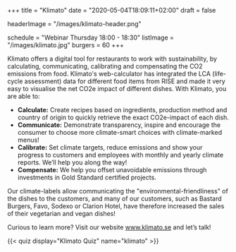 +++
title = "Klimato"
date = "2020-05-04T18:09:11+02:00"
draft = false

headerImage = "/images/klimato-header.png"

schedule = "Webinar Thursday 18:00 - 18:30"
listImage = "/images/klimato.jpg"
burgers = 60
+++

Klimato offers a digital tool for restaurants to work with sustainability, by calculating,
communicating, calibrating and compensating the CO2 emissions from food.  Klimato's
web-calculator has integrated the LCA (life-cycle assessment) data for different food items
from RISE and made it very easy to visualise the net CO2e impact of different dishes. With
Klimato, you are able to:

 * **Calculate:** Create recipes based on ingredients, production method and country of origin
    to quickly retrieve the exact CO2e-impact of each dish.
 * **Communicate:** Demonstrate transparency, inspire and encourage the consumer to choose more
    climate-smart choices with climate-marked menus!
 * **Calibrate:** Set climate targets, reduce emissions and show your progress to customers
    and employees with monthly and yearly climate reports. We’ll help you along the way!
 * **Compensate:** We help you offset unavoidable emissions through investments in Gold
    Standard certified projects.

Our climate-labels allow communicating the "environmental-friendliness" of the dishes to the
customers, and many of our customers, such as Bastard Burgers, Favo, Sodexo or Clarion Hotel,
have therefore increased the sales of their vegetarian and vegan dishes!

Curious to learn more? Visit our website www.klimato.se and let’s talk!

{{< quiz display="Klimato Quiz" name="klimato" >}}
